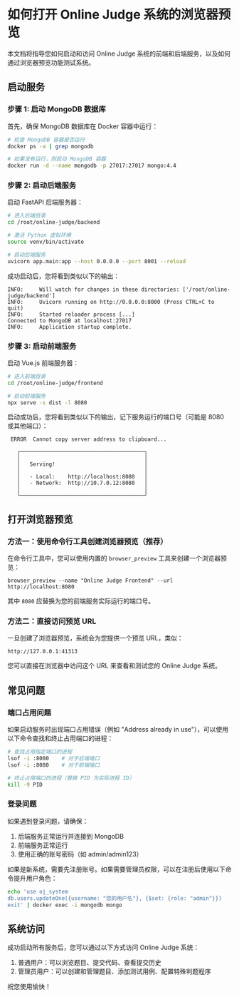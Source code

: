 # 如何打开 Online Judge 系统的浏览器预览

本文档将指导您如何启动和访问 Online Judge 系统的前端和后端服务，以及如何通过浏览器预览功能测试系统。

## 启动服务

### 步骤 1: 启动 MongoDB 数据库

首先，确保 MongoDB 数据库在 Docker 容器中运行：

```bash
# 检查 MongoDB 容器是否运行
docker ps -a | grep mongodb

# 如果没有运行，则启动 MongoDB 容器
docker run -d --name mongodb -p 27017:27017 mongo:4.4
```

### 步骤 2: 启动后端服务

启动 FastAPI 后端服务器：

```bash
# 进入后端目录
cd /root/online-judge/backend

# 激活 Python 虚拟环境
source venv/bin/activate

# 启动后端服务
uvicorn app.main:app --host 0.0.0.0 --port 8001 --reload
```

成功启动后，您将看到类似以下的输出：

```
INFO:     Will watch for changes in these directories: ['/root/online-judge/backend']
INFO:     Uvicorn running on http://0.0.0.0:8000 (Press CTRL+C to quit)
INFO:     Started reloader process [...]
Connected to MongoDB at localhost:27017
INFO:     Application startup complete.
```

### 步骤 3: 启动前端服务

启动 Vue.js 前端服务器：

```bash
# 进入前端目录
cd /root/online-judge/frontend

# 启动前端服务
npx serve -s dist -l 8080
```

启动成功后，您将看到类似以下的输出，记下服务运行的端口号（可能是 8080 或其他端口）：

```
 ERROR  Cannot copy server address to clipboard...

   ┌───────────────────────────────────────┐
   │                                       │
   │   Serving!                            │
   │                                       │
   │   - Local:    http://localhost:8080   │
   │   - Network:  http://10.7.0.12:8080   │
   │                                       │
   └───────────────────────────────────────┘
```

## 打开浏览器预览

### 方法一：使用命令行工具创建浏览器预览（推荐）

在命令行工具中，您可以使用内置的 `browser_preview` 工具来创建一个浏览器预览：

```
browser_preview --name "Online Judge Frontend" --url http://localhost:8080
```

其中 `8080` 应替换为您的前端服务实际运行的端口号。

### 方法二：直接访问预览 URL

一旦创建了浏览器预览，系统会为您提供一个预览 URL，类似：

```
http://127.0.0.1:41313
```

您可以直接在浏览器中访问这个 URL 来查看和测试您的 Online Judge 系统。

## 常见问题

### 端口占用问题

如果启动服务时出现端口占用错误（例如 "Address already in use"），可以使用以下命令查找和终止占用端口的进程：

```bash
# 查找占用指定端口的进程
lsof -i :8000    # 对于后端端口
lsof -i :8080    # 对于前端端口

# 终止占用端口的进程（替换 PID 为实际进程 ID）
kill -9 PID
```

### 登录问题

如果遇到登录问题，请确保：

1. 后端服务正常运行并连接到 MongoDB
2. 前端服务正常运行
3. 使用正确的账号密码（如 admin/admin123）

如果是新系统，需要先注册账号。如果需要管理员权限，可以在注册后使用以下命令提升用户角色：

```bash
echo 'use oj_system
db.users.updateOne({username: "您的用户名"}, {$set: {role: "admin"}})
exit' | docker exec -i mongodb mongo
```

## 系统访问

成功启动所有服务后，您可以通过以下方式访问 Online Judge 系统：

1. 普通用户：可以浏览题目、提交代码、查看提交历史
2. 管理员用户：可以创建和管理题目、添加测试用例、配置特殊判题程序

祝您使用愉快！
